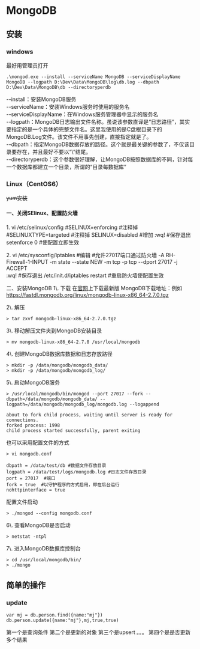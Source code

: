 # MongoDB

## 安装
### windows

最好用管理员打开

    .\mongod.exe --install --serviceName MongoDB --serviceDisplayName MongoDB --logpath D:\Dev\Data\MongoDB\log\db.log --dbpath D:\Dev\Data\MongoDB\db --directoryperdb

--install：安装MongoDB服务  
--serviceName：安装Windows服务时使用的服务名  
--serviceDisplayName：在Windows服务管理器中显示的服务名  
--logpath：MongoDB日志输出文件名称。虽说该参数直译是“日志路径”，其实要指定的是一个具体的完整文件名。这里我使用的是C盘根目录下的MongoDB.Log文件。该文件不用事先创建，直接指定就是了。  
--dbpath：指定MongoDB数据存放的路径。这个就是最关键的参数了，不仅该目录要存在，并且最好不要以“\”结尾。  
--directoryperdb：这个参数很好理解，让MongoDB按照数据库的不同，针对每一个数据库都建立一个目录，所谓的“目录每数据库”  


### Linux（CentOS6）
~~yum安装~~

#### 一、关闭SElinux、配置防火墙  
1\. vi /etc/selinux/config
#SELINUX=enforcing #注释掉
#SELINUXTYPE=targeted #注释掉
SELINUX=disabled #增加
:wq!  #保存退出
setenforce 0 #使配置立即生效

2\. vi /etc/sysconfig/iptables  #编辑
#允许27017端口通过防火墙
-A RH-Firewall-1-INPUT -m state --state NEW -m tcp -p tcp --dport 27017 -j ACCEPT  
:wq! #保存退出
/etc/init.d/iptables restart #重启防火墙使配置生效

二、安装MongoDB
1\\. 下载
在[官网](https://www.mongodb.org/downloads)上下载最新版
MongoDB下载地址：例如 
<https://fastdl.mongodb.org/linux/mongodb-linux-x86_64-2.7.0.tgz> 

2\\.  解压

    > tar zxvf mongodb-linux-x86_64-2.7.0.tgz
    
3\\. 移动解压文件夹到MongoDB安装目录

    > mv mongodb-linux-x86_64-2.7.0 /usr/local/mongodb
    
4\\. 创建MongoDB数据库数据和日志存放路径

    > mkdir -p /data/mongodb/mongodb_data/
    > mkdir -p /data/mongodb/mongodb_log/
    
5\\. 启动MongoDB服务

    > /usr/local/mongodb/bin/mongod --port 27017 --fork --dbpath=/data/mongodb/mongodb_data/ --logpath=/data/mongodb/mongodb_log/mongodb.log --logappend

    about to fork child process, waiting until server is ready for connections.
    forked process: 1998
    child process started successfully, parent exiting
    
也可以采用配置文件的方式

    > vi mongodb.conf
    
    dbpath = /data/test/db #数据文件存放目录
    logpath = /data/test/logs/mongodb.log #日志文件存放目录
    port = 27017  #端口
    fork = true  #以守护程序的方式启用，即在后台运行
    nohttpinterface = true
    
配置文件启动

    > ./mongod --config mongodb.conf

6\\. 查看MongoDB是否启动
    
    > netstat -ntpl    

7\\. 进入MongoDB数据库控制台
    
    > cd /usr/local/mongodb/bin/
    > ./mongo  

## 简单的操作
### update 

    var mj = db.person.find({name:"mj"})
    db.person.update({name:"mj"},mj,true,true)
第一个是查询条件 第二个是更新的对象 第三个是upsert 。。。 第四个是是否更新多个结果

